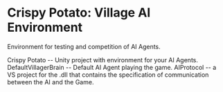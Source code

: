 # Crispy Potato: Village AI Environment
Environment for testing and competition of AI Agents.

Crispy Potato -- Unity project with environment for your AI Agents.  
DefaultVillagerBrain -- Default AI Agent playing the game.
AIProtocol -- a VS project for the .dll that contains the specification of communication between the AI and the Game.


